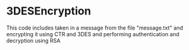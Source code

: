# 3DESEncryption
This code includes taken in a message from the file "message.txt" and encrypting it using CTR and 3DES and performing authentication and decryption using RSA
